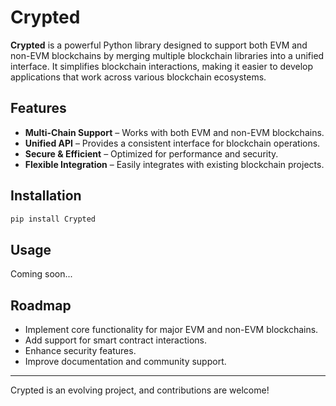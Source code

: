 # Crypted

**Crypted** is a powerful Python library designed to support both EVM and non-EVM blockchains by merging multiple blockchain libraries into a unified interface. It simplifies blockchain interactions, making it easier to develop applications that work across various blockchain ecosystems.

## Features

- **Multi-Chain Support** – Works with both EVM and non-EVM blockchains.
- **Unified API** – Provides a consistent interface for blockchain operations.
- **Secure & Efficient** – Optimized for performance and security.
- **Flexible Integration** – Easily integrates with existing blockchain projects.

## Installation

```py
pip install Crypted
```

## Usage

Coming soon...

## Roadmap

- Implement core functionality for major EVM and non-EVM blockchains.
- Add support for smart contract interactions.
- Enhance security features.
- Improve documentation and community support.


---
Crypted is an evolving project, and contributions are welcome!
